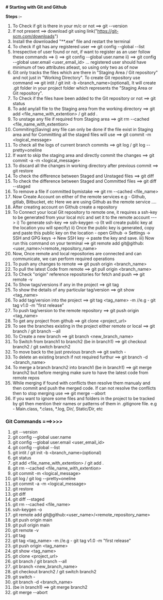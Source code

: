**# Starting with Git and Github**

**Steps :-**

1.  To Check if git is there in your m/c or not ==> git --version
2.  If not present ==> download git using link("https://git-scm.com/downloads")
3.  Install the downloaded "**.exe" file and restart the terminal
4.  To check if git has any registered user ==> git config --global --list
5.  Irrespective of user found or not, if want to register as an user follow these commands ==> 
    i)  ==> git config --global user.name <username>
    ii) ==> git config --global user.email <user_email_id> 
    ...
    registered user should have minimum of two attributes atleast, so using only two as of now
6.  Git only tracks the files which are there in "Staging Area / Git repository" and not just in 
    "Working Directory". 
    To create Git repository use command ==> git intit / git init -b <branch_name>(optional), 
    It will create .git folder in your project folder which represents the "Staging Area or Git repository".
7.  To Check if the files have been added to the Git repository or not ==> git status
8.  To add any/all file to the Staging area from the working directory ==> 
    git add <file_name_with_extention> / git add .
9.  To unstage any file if required from Staging area ==> git rm --cached <file_name_with_extention>
10. Commiting(Saving) any file can only be done if the file exist in Staging area and for Committing all the staged 
    files will use ==>  git commit -m <logical_message>
11. To check all the logs of current branch commits ==> git log / git log --pretty=oneline
12. If want to skip the staging area and directly commit the changes ==> git commit -a -m <logical_message>
13. To discard all the changes in working directory after previous commit ==> git restore <file>
14. To check the difference between Staged and Unstaged files ==> git diff
15. To check the difference between Staged and Committed files ==> git diff --staged
16. To remove a file if committed bymistake ==> git rm --cached <file_name>
17. Now Create Account on either of the remote services e.g - Github, gitlab, Bitbucket, etc 
    Here we are using Github as the remote service ....
18. After creating account on Github create a repository
19. To Connect your local Git repository to remote one, it requires a ssh-key to be generated from your local 
    m/c and set it to the remote account --->
    i)   To generate ssh-key ==>  ssh-keygen -o (It will create public key at the location you will specify)
    ii)  Once the public key is generated, copy and paste this public key on the location -  open Github -> 
         Settings -> SSH and GPG keys -> New SSH key -> paste the key and save.
    iii) Now run this command on your terminal ==> git remote add git@github:<user_name>/<remote_repository_name>
20. Now, Once remote and local repositories are connected and can communicate, we can perform required operations
21. To push any changes to remote ==> git push origin <branch_name>
22. To pull the latest Code from remote ==> git pull origin <branch_name>
23. To Check "origin" reference repositories for fetch and push ==> git remote -v
24. To Show tags/versions if any in the project ==> git tag
25. To show the details of any particular tag/version ==> git show <tag_name>
26. To add tag/version into the project ==> git tag <tag_name> -m <meassage> //e.g - git tag v1.0 -m "first release"
27. To push tag/version to the remote repository ==> git push origin <tag_name>
28. To get any project from github ==> git clone <project_url>
29. To see the branches existing in the project either remote or local ==> git branch / git branch --all
30. To Create a new branch ==> git branch <new_branch_name>
31. To Switch from branch1 to branch2 (be in branch1) ==> git checkout branch2 / git switch branch2
32. To move back to the just previous branch ==> git switch -
33. To delete an existing branch if not required furthur ==> git branch -d <branch_name>
34. To merge a branch branch2 into branch1 (be in branch1) ==> git merge branch2 but before merging make sure 
    to have the latest code from remote repos
35. While merging if found with conflicts then resolve them manualy and then commit and push the merged code.
    If can not resolve the conflicts then to stop merging use ==> git merge --abort
36. If you want to ignore some files and folders in the project to be tracked by git then mention their names
    or patterns of them in .gitignore file. e.g - Main.class, *.class, *.log, Dir/, Static/Dir, etc



### **Git Commands ===>>>>**

1.  git --version
2.  git config --global user.name <username>
3.  git config --global user.email <user_email_id> 
4.  git config --global --list
5.  git intit / git init -b <branch_name>(optional)
6.  git status
7.  git add <file_name_with_extention> / git add .
8.  git rm --cached <file_name_with_extention>
9.  git commit -m <logical_message>
10. git log / git log --pretty=oneline
11. git commit -a -m <logical_message> 
12. git restore <file>
13. git diff 
14. git diff --staged
15. git rm --cached <file_name>
16. ssh-keygen -o
17. git remote add git@github:<user_name>/<remote_repository_name>
18. git push origin main
19. git pull origin main
20. git remote -v
21. git tag
22. git tag <tag_name> -m <meassage> //e.g - git tag v1.0 -m "first release"
23. git push origin <tag_name>
24. git show <tag_name>
25. git clone <project_url>
26. git branch / git branch --all
27. git branch <new_branch_name>
28. git checkout branch2 / git switch branch2
29. git switch -
30. git branch -d <branch_name>
31. (be in branch1) ==> git merge branch2
32. git merge --abort